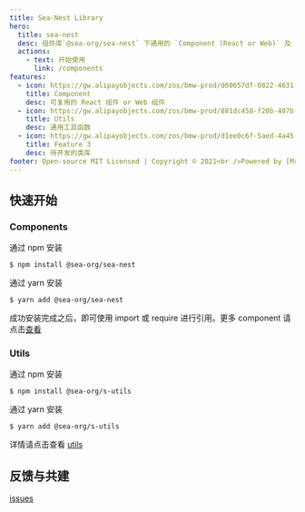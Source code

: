 ```yaml
---
title: Sea-Nest Library
hero:
  title: sea-nest
  desc: 组件库`@sea-org/sea-nest` 下通用的 `Component (React or Web)` 及 `Util` 函数<br/><br/>或更多类库(待开发)
  actions:
    - text: 开始使用
      link: /components
features:
  - icon: https://gw.alipayobjects.com/zos/bmw-prod/d60657df-0822-4631-9d7c-e7a869c2f21c/k79dmz3q_w126_h126.png
    title: Component
    desc: 可复用的 React 组件 or Web 组件
  - icon: https://gw.alipayobjects.com/zos/bmw-prod/881dc458-f20b-407b-947a-95104b5ec82b/k79dm8ih_w144_h144.png
    title: Utils
    desc: 通用工具函数
  - icon: https://gw.alipayobjects.com/zos/bmw-prod/d1ee0c6f-5aed-4a45-a507-339a4bfe076c/k7bjsocq_w144_h144.png
    title: Feature 3
    desc: 待开发的类库
footer: Open-source MIT Licensed | Copyright © 2021<br />Powered by [MrSeaWave](https://github.com/MrSeaWave)
---
```


## 快速开始

### Components

通过 npm 安装

```shell
$ npm install @sea-org/sea-nest
```

通过 yarn 安装

```shell
$ yarn add @sea-org/sea-nest
```

成功安装完成之后，即可使用 import 或 require 进行引用。更多 component 请点击[查看](/components)<!-- @IGNORE PREVIOUS: link -->

### Utils

通过 npm 安装

```shell
$ npm install @sea-org/s-utils
```

通过 yarn 安装

```shell
$ yarn add @sea-org/s-utils
```

详情请点击查看 [utils](/utils)<!-- @IGNORE PREVIOUS: link -->

## 反馈与共建

[issues](https://github.com/MrSeaWave/sea-nest/issues)
